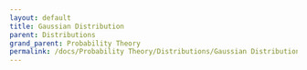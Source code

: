 ```yaml
---
layout: default
title: Gaussian Distribution
parent: Distributions
grand_parent: Probability Theory
permalink: /docs/Probability Theory/Distributions/Gaussian Distribution/
---
```

